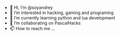 - 👋 Hi, I’m @soyandrey
- 👀 I’m interested in hacking, gaming and programing
- 🌱 I’m currently learning python and lua development
- 💞️ I’m collaborating on PascalHacks
- 📫 How to reach me ...



<!---
soyandrey/soyandrey is a ✨ special ✨ repository because its `README.md` (this file) appears on your GitHub profile.
You can click the Preview link to take a look at your changes.
--->
